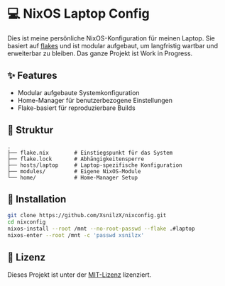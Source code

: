 # 💻 NixOS Laptop Config

Dies ist meine persönliche NixOS-Konfiguration für meinen Laptop. Sie basiert auf [flakes](https://nixos.wiki/wiki/Flakes) und ist modular aufgebaut, um langfristig wartbar und erweiterbar zu bleiben. Das ganze Projekt ist Work in Progress.

## ✨ Features

- Modular aufgebaute Systemkonfiguration
- Home-Manager für benutzerbezogene Einstellungen
- Flake-basiert für reproduzierbare Builds

## 📁 Struktur

```text
.
├── flake.nix        # Einstiegspunkt für das System
├── flake.lock       # Abhängigkeitensperre
├── hosts/laptop     # Laptop-spezifische Konfiguration
├── modules/         # Eigene NixOS-Module
└── home/            # Home-Manager Setup

```

## 🚀 Installation

```bash
git clone https://github.com/XsnilzX/nixconfig.git
cd nixconfig
nixos-install --root /mnt --no-root-passwd --flake .#laptop
nixos-enter --root /mnt -c 'passwd xsnilzx'
```

## 📝 Lizenz

Dieses Projekt ist unter der [MIT-Lizenz](LICENSE) lizenziert.
